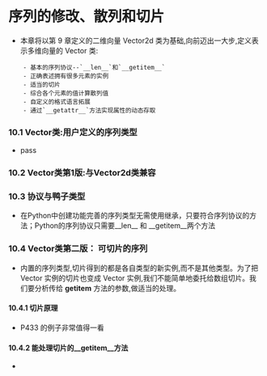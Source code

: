 # 序列的修改、散列和切片


- 本章将以第 9 章定义的二维向量 Vector2d 类为基础,向前迈出一大步,定义表示多维向量的 Vector 类:

~~~
    - 基本的序列协议--`__len__`和`__getitem__`
    - 正确表述拥有很多元素的实例
    - 适当的切片
    - 综合各个元素的值计算散列值
    - 自定义的格式语言拓展
    - 通过`__getattr__`方法实现属性的动态存取
~~~

### 10.1 Vector类:用户定义的序列类型

- pass

### 10.2 Vector类第1版:与Vector2d类兼容

### 10.3 协议与鸭子类型

- 在Python中创建功能完善的序列类型无需使用继承，只要符合序列协议的方法；Python的序列协议只需要__len__ 和 __getitem__两个方法

### 10.4 Vector类第二版： 可切片的序列

- 内置的序列类型,切片得到的都是各自类型的新实例,而不是其他类型。为了把 Vector 实例的切片也变成 Vector 实例,我们不能简单地委托给数组切片。我们要分析传给 __getitem__ 方法的参数,做适当的处理。

#### 10.4.1 切片原理

- P433 的例子非常值得一看

#### 10.4.2 能处理切片的__getitem__方法


- 